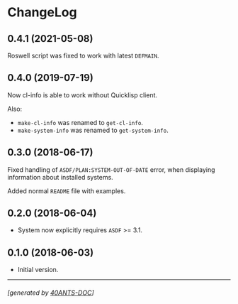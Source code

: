<a id="x-28CL-INFO-DOCS-2FCHANGELOG-3A-40CHANGELOG-2040ANTS-DOC-2FLOCATIVES-3ASECTION-29"></a>

# ChangeLog

<a id="x-28CL-INFO-DOCS-2FCHANGELOG-3A-3A-7C0-2E4-2E1-7C-2040ANTS-DOC-2FLOCATIVES-3ASECTION-29"></a>

## 0.4.1 (2021-05-08)

Roswell script was fixed to work with latest `DEFMAIN`.

<a id="x-28CL-INFO-DOCS-2FCHANGELOG-3A-3A-7C0-2E4-2E0-7C-2040ANTS-DOC-2FLOCATIVES-3ASECTION-29"></a>

## 0.4.0 (2019-07-19)

Now cl-info is able to work without Quicklisp client.

Also:

* `make-cl-info` was renamed to `get-cl-info`.
* `make-system-info` was renamed to `get-system-info`.

<a id="x-28CL-INFO-DOCS-2FCHANGELOG-3A-3A-7C0-2E3-2E0-7C-2040ANTS-DOC-2FLOCATIVES-3ASECTION-29"></a>

## 0.3.0 (2018-06-17)

Fixed handling of `ASDF/PLAN:SYSTEM-OUT-OF-DATE` error, when
displaying information about installed systems.

Added normal `README` file with examples.

<a id="x-28CL-INFO-DOCS-2FCHANGELOG-3A-3A-7C0-2E2-2E0-7C-2040ANTS-DOC-2FLOCATIVES-3ASECTION-29"></a>

## 0.2.0 (2018-06-04)

* System now explicitly requires `ASDF` >= 3.1.

<a id="x-28CL-INFO-DOCS-2FCHANGELOG-3A-3A-7C0-2E1-2E0-7C-2040ANTS-DOC-2FLOCATIVES-3ASECTION-29"></a>

## 0.1.0 (2018-06-03)

* Initial version.


* * *
###### [generated by [40ANTS-DOC](https://40ants.com/doc/)]
